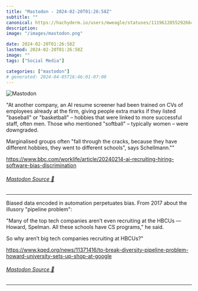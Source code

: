 ```yaml
---
title: "Mastodon - 2024-02-20T01:26:58Z"
subtitle: ""
canonical: https://hachyderm.io/users/mweagle/statuses/111961205529266490
description:
image: "/images/mastodon.png"

date: 2024-02-20T01:26:58Z
lastmod: 2024-02-20T01:26:58Z
image: ""
tags: ["Social Media"]

categories: ["mastodon"]
# generated: 2024-04-05T16:46:01-07:00
---
```

![Mastodon](/images/mastodon.png)

<p>&quot;At another company, an AI resume screener had been trained on CVs of employees already at the firm, giving people extra marks if they listed &quot;baseball&quot; or &quot;basketball&quot; – hobbies that were linked to more successful staff, often men. Those who mentioned &quot;softball&quot; – typically women – were downgraded.</p><p>Marginalised groups often &quot;fall through the cracks, because they have different hobbies, they went to different schools&quot;, says Schellmann.&quot;&quot;</p><p><a href="https://www.bbc.com/worklife/article/20240214-ai-recruiting-hiring-software-bias-discrimination" target="_blank" rel="nofollow noopener noreferrer" translate="no"><span class="invisible">https://www.</span><span class="ellipsis">bbc.com/worklife/article/20240</span><span class="invisible">214-ai-recruiting-hiring-software-bias-discrimination</span></a></p>


###### [Mastodon Source 🐘](https://hachyderm.io/@mweagle/111961205529266490)

___

<p>Biased data encoded in automation perpetuates bias. From 2017 about the illusory &quot;pipeline problem&quot;:</p><p>&quot;Many of the top tech companies aren’t even recruiting at the HBCUs — Howard, Spelman. All these schools have CS programs,” he said.</p><p>So why aren’t big tech companies recruiting at HBCUs?&quot;</p><p><a href="https://www.kqed.org/news/11371416/to-break-diversity-pipeline-problem-howard-university-sets-up-shop-at-google" target="_blank" rel="nofollow noopener noreferrer" translate="no"><span class="invisible">https://www.</span><span class="ellipsis">kqed.org/news/11371416/to-brea</span><span class="invisible">k-diversity-pipeline-problem-howard-university-sets-up-shop-at-google</span></a></p>


###### [Mastodon Source 🐘](https://hachyderm.io/@mweagle/111961225288121856)

___
